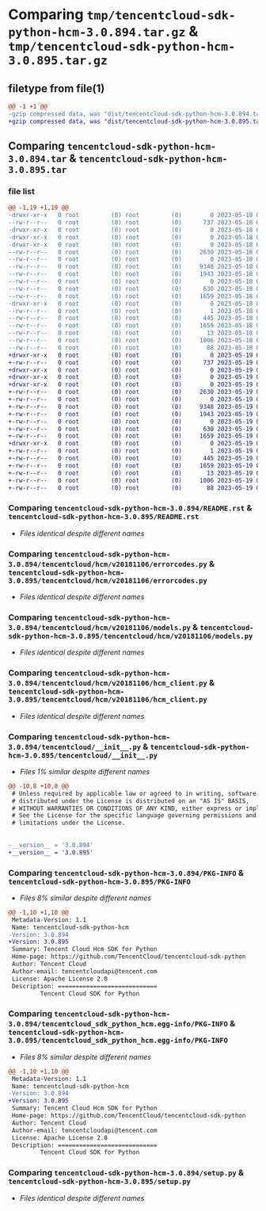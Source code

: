 # Comparing `tmp/tencentcloud-sdk-python-hcm-3.0.894.tar.gz` & `tmp/tencentcloud-sdk-python-hcm-3.0.895.tar.gz`

## filetype from file(1)

```diff
@@ -1 +1 @@
-gzip compressed data, was "dist/tencentcloud-sdk-python-hcm-3.0.894.tar", last modified: Thu May 18 00:27:32 2023, max compression
+gzip compressed data, was "dist/tencentcloud-sdk-python-hcm-3.0.895.tar", last modified: Fri May 19 02:52:21 2023, max compression
```

## Comparing `tencentcloud-sdk-python-hcm-3.0.894.tar` & `tencentcloud-sdk-python-hcm-3.0.895.tar`

### file list

```diff
@@ -1,19 +1,19 @@
-drwxr-xr-x   0 root         (0) root         (0)        0 2023-05-18 00:27:32.000000 tencentcloud-sdk-python-hcm-3.0.894/
--rw-r--r--   0 root         (0) root         (0)      737 2023-05-18 00:27:32.000000 tencentcloud-sdk-python-hcm-3.0.894/README.rst
-drwxr-xr-x   0 root         (0) root         (0)        0 2023-05-18 00:27:32.000000 tencentcloud-sdk-python-hcm-3.0.894/tencentcloud/
-drwxr-xr-x   0 root         (0) root         (0)        0 2023-05-18 00:27:32.000000 tencentcloud-sdk-python-hcm-3.0.894/tencentcloud/hcm/
-drwxr-xr-x   0 root         (0) root         (0)        0 2023-05-18 00:27:32.000000 tencentcloud-sdk-python-hcm-3.0.894/tencentcloud/hcm/v20181106/
--rw-r--r--   0 root         (0) root         (0)     2630 2023-05-18 00:27:32.000000 tencentcloud-sdk-python-hcm-3.0.894/tencentcloud/hcm/v20181106/errorcodes.py
--rw-r--r--   0 root         (0) root         (0)        0 2023-05-18 00:27:32.000000 tencentcloud-sdk-python-hcm-3.0.894/tencentcloud/hcm/v20181106/__init__.py
--rw-r--r--   0 root         (0) root         (0)     9348 2023-05-18 00:27:32.000000 tencentcloud-sdk-python-hcm-3.0.894/tencentcloud/hcm/v20181106/models.py
--rw-r--r--   0 root         (0) root         (0)     1943 2023-05-18 00:27:32.000000 tencentcloud-sdk-python-hcm-3.0.894/tencentcloud/hcm/v20181106/hcm_client.py
--rw-r--r--   0 root         (0) root         (0)        0 2023-05-18 00:27:32.000000 tencentcloud-sdk-python-hcm-3.0.894/tencentcloud/hcm/__init__.py
--rw-r--r--   0 root         (0) root         (0)      630 2023-05-18 00:27:32.000000 tencentcloud-sdk-python-hcm-3.0.894/tencentcloud/__init__.py
--rw-r--r--   0 root         (0) root         (0)     1659 2023-05-18 00:27:32.000000 tencentcloud-sdk-python-hcm-3.0.894/PKG-INFO
-drwxr-xr-x   0 root         (0) root         (0)        0 2023-05-18 00:27:32.000000 tencentcloud-sdk-python-hcm-3.0.894/tencentcloud_sdk_python_hcm.egg-info/
--rw-r--r--   0 root         (0) root         (0)        1 2023-05-18 00:27:32.000000 tencentcloud-sdk-python-hcm-3.0.894/tencentcloud_sdk_python_hcm.egg-info/dependency_links.txt
--rw-r--r--   0 root         (0) root         (0)      445 2023-05-18 00:27:32.000000 tencentcloud-sdk-python-hcm-3.0.894/tencentcloud_sdk_python_hcm.egg-info/SOURCES.txt
--rw-r--r--   0 root         (0) root         (0)     1659 2023-05-18 00:27:32.000000 tencentcloud-sdk-python-hcm-3.0.894/tencentcloud_sdk_python_hcm.egg-info/PKG-INFO
--rw-r--r--   0 root         (0) root         (0)       13 2023-05-18 00:27:32.000000 tencentcloud-sdk-python-hcm-3.0.894/tencentcloud_sdk_python_hcm.egg-info/top_level.txt
--rw-r--r--   0 root         (0) root         (0)     1006 2023-05-18 00:27:32.000000 tencentcloud-sdk-python-hcm-3.0.894/setup.py
--rw-r--r--   0 root         (0) root         (0)       88 2023-05-18 00:27:32.000000 tencentcloud-sdk-python-hcm-3.0.894/setup.cfg
+drwxr-xr-x   0 root         (0) root         (0)        0 2023-05-19 02:52:21.000000 tencentcloud-sdk-python-hcm-3.0.895/
+-rw-r--r--   0 root         (0) root         (0)      737 2023-05-19 02:52:21.000000 tencentcloud-sdk-python-hcm-3.0.895/README.rst
+drwxr-xr-x   0 root         (0) root         (0)        0 2023-05-19 02:52:21.000000 tencentcloud-sdk-python-hcm-3.0.895/tencentcloud/
+drwxr-xr-x   0 root         (0) root         (0)        0 2023-05-19 02:52:21.000000 tencentcloud-sdk-python-hcm-3.0.895/tencentcloud/hcm/
+drwxr-xr-x   0 root         (0) root         (0)        0 2023-05-19 02:52:21.000000 tencentcloud-sdk-python-hcm-3.0.895/tencentcloud/hcm/v20181106/
+-rw-r--r--   0 root         (0) root         (0)     2630 2023-05-19 02:52:21.000000 tencentcloud-sdk-python-hcm-3.0.895/tencentcloud/hcm/v20181106/errorcodes.py
+-rw-r--r--   0 root         (0) root         (0)        0 2023-05-19 02:52:21.000000 tencentcloud-sdk-python-hcm-3.0.895/tencentcloud/hcm/v20181106/__init__.py
+-rw-r--r--   0 root         (0) root         (0)     9348 2023-05-19 02:52:21.000000 tencentcloud-sdk-python-hcm-3.0.895/tencentcloud/hcm/v20181106/models.py
+-rw-r--r--   0 root         (0) root         (0)     1943 2023-05-19 02:52:21.000000 tencentcloud-sdk-python-hcm-3.0.895/tencentcloud/hcm/v20181106/hcm_client.py
+-rw-r--r--   0 root         (0) root         (0)        0 2023-05-19 02:52:21.000000 tencentcloud-sdk-python-hcm-3.0.895/tencentcloud/hcm/__init__.py
+-rw-r--r--   0 root         (0) root         (0)      630 2023-05-19 02:52:21.000000 tencentcloud-sdk-python-hcm-3.0.895/tencentcloud/__init__.py
+-rw-r--r--   0 root         (0) root         (0)     1659 2023-05-19 02:52:21.000000 tencentcloud-sdk-python-hcm-3.0.895/PKG-INFO
+drwxr-xr-x   0 root         (0) root         (0)        0 2023-05-19 02:52:21.000000 tencentcloud-sdk-python-hcm-3.0.895/tencentcloud_sdk_python_hcm.egg-info/
+-rw-r--r--   0 root         (0) root         (0)        1 2023-05-19 02:52:21.000000 tencentcloud-sdk-python-hcm-3.0.895/tencentcloud_sdk_python_hcm.egg-info/dependency_links.txt
+-rw-r--r--   0 root         (0) root         (0)      445 2023-05-19 02:52:21.000000 tencentcloud-sdk-python-hcm-3.0.895/tencentcloud_sdk_python_hcm.egg-info/SOURCES.txt
+-rw-r--r--   0 root         (0) root         (0)     1659 2023-05-19 02:52:21.000000 tencentcloud-sdk-python-hcm-3.0.895/tencentcloud_sdk_python_hcm.egg-info/PKG-INFO
+-rw-r--r--   0 root         (0) root         (0)       13 2023-05-19 02:52:21.000000 tencentcloud-sdk-python-hcm-3.0.895/tencentcloud_sdk_python_hcm.egg-info/top_level.txt
+-rw-r--r--   0 root         (0) root         (0)     1006 2023-05-19 02:52:21.000000 tencentcloud-sdk-python-hcm-3.0.895/setup.py
+-rw-r--r--   0 root         (0) root         (0)       88 2023-05-19 02:52:21.000000 tencentcloud-sdk-python-hcm-3.0.895/setup.cfg
```

### Comparing `tencentcloud-sdk-python-hcm-3.0.894/README.rst` & `tencentcloud-sdk-python-hcm-3.0.895/README.rst`

 * *Files identical despite different names*

### Comparing `tencentcloud-sdk-python-hcm-3.0.894/tencentcloud/hcm/v20181106/errorcodes.py` & `tencentcloud-sdk-python-hcm-3.0.895/tencentcloud/hcm/v20181106/errorcodes.py`

 * *Files identical despite different names*

### Comparing `tencentcloud-sdk-python-hcm-3.0.894/tencentcloud/hcm/v20181106/models.py` & `tencentcloud-sdk-python-hcm-3.0.895/tencentcloud/hcm/v20181106/models.py`

 * *Files identical despite different names*

### Comparing `tencentcloud-sdk-python-hcm-3.0.894/tencentcloud/hcm/v20181106/hcm_client.py` & `tencentcloud-sdk-python-hcm-3.0.895/tencentcloud/hcm/v20181106/hcm_client.py`

 * *Files identical despite different names*

### Comparing `tencentcloud-sdk-python-hcm-3.0.894/tencentcloud/__init__.py` & `tencentcloud-sdk-python-hcm-3.0.895/tencentcloud/__init__.py`

 * *Files 1% similar despite different names*

```diff
@@ -10,8 +10,8 @@
 # Unless required by applicable law or agreed to in writing, software
 # distributed under the License is distributed on an "AS IS" BASIS,
 # WITHOUT WARRANTIES OR CONDITIONS OF ANY KIND, either express or implied.
 # See the License for the specific language governing permissions and
 # limitations under the License.
 
 
-__version__ = '3.0.894'
+__version__ = '3.0.895'
```

### Comparing `tencentcloud-sdk-python-hcm-3.0.894/PKG-INFO` & `tencentcloud-sdk-python-hcm-3.0.895/PKG-INFO`

 * *Files 8% similar despite different names*

```diff
@@ -1,10 +1,10 @@
 Metadata-Version: 1.1
 Name: tencentcloud-sdk-python-hcm
-Version: 3.0.894
+Version: 3.0.895
 Summary: Tencent Cloud Hcm SDK for Python
 Home-page: https://github.com/TencentCloud/tencentcloud-sdk-python
 Author: Tencent Cloud
 Author-email: tencentcloudapi@tencent.com
 License: Apache License 2.0
 Description: ============================
         Tencent Cloud SDK for Python
```

### Comparing `tencentcloud-sdk-python-hcm-3.0.894/tencentcloud_sdk_python_hcm.egg-info/PKG-INFO` & `tencentcloud-sdk-python-hcm-3.0.895/tencentcloud_sdk_python_hcm.egg-info/PKG-INFO`

 * *Files 8% similar despite different names*

```diff
@@ -1,10 +1,10 @@
 Metadata-Version: 1.1
 Name: tencentcloud-sdk-python-hcm
-Version: 3.0.894
+Version: 3.0.895
 Summary: Tencent Cloud Hcm SDK for Python
 Home-page: https://github.com/TencentCloud/tencentcloud-sdk-python
 Author: Tencent Cloud
 Author-email: tencentcloudapi@tencent.com
 License: Apache License 2.0
 Description: ============================
         Tencent Cloud SDK for Python
```

### Comparing `tencentcloud-sdk-python-hcm-3.0.894/setup.py` & `tencentcloud-sdk-python-hcm-3.0.895/setup.py`

 * *Files identical despite different names*

